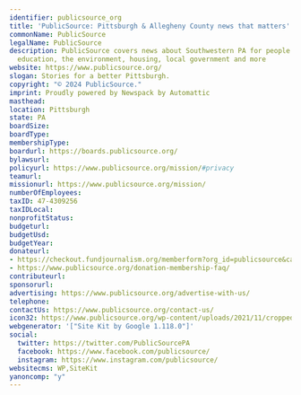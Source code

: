 ```yaml
---
identifier: publicsource_org
title: 'PublicSource: Pittsburgh & Allegheny County news that matters'
commonName: PublicSource
legalName: PublicSource
description: PublicSource covers news about Southwestern PA for people who care about
  education, the environment, housing, local government and more
website: https://www.publicsource.org/
slogan: Stories for a better Pittsburgh.
copyright: "© 2024 PublicSource."
imprint: Proudly powered by Newspack by Automattic
masthead:
location: Pittsburgh
state: PA
boardSize:
boardType:
membershipType:
boardurl: https://boards.publicsource.org/
bylawsurl:
policyurl: https://www.publicsource.org/mission/#privacy
teamurl:
missionurl: https://www.publicsource.org/mission/
numberOfEmployees:
taxID: 47-4309256
taxIDLocal:
nonprofitStatus:
budgeturl:
budgetUsd:
budgetYear:
donateurl:
- https://checkout.fundjournalism.org/memberform?org_id=publicsource&campaign=7015x000000SBixAAG
- https://www.publicsource.org/donation-membership-faq/
contributeurl:
sponsorurl:
advertising: https://www.publicsource.org/advertise-with-us/
telephone:
contactUs: https://www.publicsource.org/contact-us/
icon32: https://www.publicsource.org/wp-content/uploads/2021/11/cropped-ps_initials_logo-1-32x32.png
webgenerator: '["Site Kit by Google 1.118.0"]'
social:
  twitter: https://twitter.com/PublicSourcePA
  facebook: https://www.facebook.com/publicsource/
  instagram: https://www.instagram.com/publicsource/
websitecms: WP,SiteKit
yanoncomp: "y"
---
```

